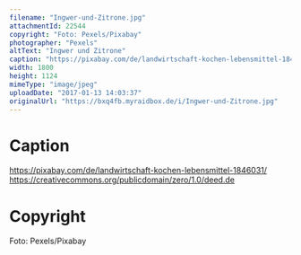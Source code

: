 ```yaml
---
filename: "Ingwer-und-Zitrone.jpg"
attachmentId: 22544
copyright: "Foto: Pexels/Pixabay"
photographer: "Pexels"
altText: "Ingwer und Zitrone"
caption: "https://pixabay.com/de/landwirtschaft-kochen-lebensmittel-1846031/\nhttps://creativecommons.org/publicdomain/zero/1.0/deed.de"
width: 1800
height: 1124
mimeType: "image/jpeg"
uploadDate: "2017-01-13 14:03:37"
originalUrl: "https://bxq4fb.myraidbox.de/i/Ingwer-und-Zitrone.jpg"
---
```


# Caption

https://pixabay.com/de/landwirtschaft-kochen-lebensmittel-1846031/
https://creativecommons.org/publicdomain/zero/1.0/deed.de

# Copyright

Foto: Pexels/Pixabay

